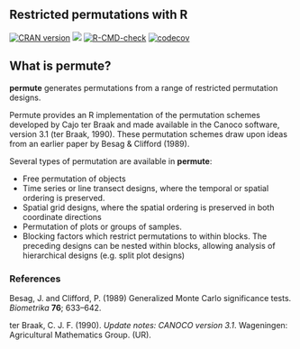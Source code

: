 ## Restricted permutations with R

[![CRAN version](https://www.r-pkg.org/badges/version/permute)](https://cran.r-project.org/package=permute)
[![](https://cranlogs.r-pkg.org/badges/grand-total/permute)](https://cran.r-project.org/package=permute)
[![R-CMD-check](https://github.com/gavinsimpson/permute/workflows/R-CMD-check/badge.svg)](https://github.com/gavinsimpson/cocorresp/actions)
[![codecov](https://codecov.io/gh/gavinsimpson/permute/graph/badge.svg?token=2FYEfBBSJ7)](https://app.codecov.io/gh/gavinsimpson/permute)

## What is permute?

**permute** generates permutations from a range of restricted 
permutation designs.

Permute provides an R implementation of the permutation schemes 
developed by Cajo ter Braak and made available in the Canoco software, 
version 3.1 (ter Braak, 1990). These permutation schemes draw upon 
ideas from an earlier paper by Besag & Clifford (1989).

Several types of permutation are available in **permute**:

 * Free permutation of objects
 * Time series or line transect designs, where the temporal or spatial ordering is preserved.
 * Spatial grid designs, where the spatial ordering is preserved in both coordinate directions
 * Permutation of plots or groups of samples.
 * Blocking factors which restrict permutations to within blocks. The preceding designs can be nested within blocks, allowing analysis of hierarchical designs (e.g. split plot designs)

### References

Besag, J. and Clifford, P. (1989) Generalized Monte Carlo significance tests. *Biometrika* **76**; 633&ndash;642.

ter Braak, C. J. F. (1990). *Update notes: CANOCO version 3.1*. Wageningen: Agricultural Mathematics Group. (UR).
